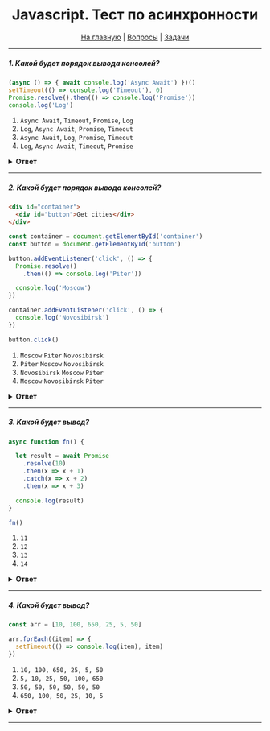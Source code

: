 <div align="center">

<h1>Javascript. Тест по асинхронности</h1>

<a href="https://github.com/dollaween/javascript-tests">На главную</a> | <a href="https://github.com/dollaween/javascript-questions">Вопросы</a> | <a href="https://github.com/dollaween/javascript-tasks">Задачи</a>

</div>

---

##### 1. Какой будет порядок вывода консолей?

```javascript
(async () => { await console.log('Async Await') })()
setTimeout(() => console.log('Timeout'), 0)
Promise.resolve().then(() => console.log('Promise'))
console.log('Log')
```

1. `Async Await`, `Timeout`, `Promise`, `Log`
2. `Log`, `Async Await`, `Promise`, `Timeout`
3. `Async Await`, `Log`, `Promise`, `Timeout`
4. `Log`, `Async Await`, `Timeout`, `Promise`

<details><summary><b>Ответ</b></summary>
<p>

**Ответ:** `3`

</p>
</details>

---

##### 2. Какой будет порядок вывода консолей?

```html
<div id="container">
  <div id="button">Get cities</div>
</div>
```

```javascript
const container = document.getElementById('container')
const button = document.getElementById('button')

button.addEventListener('click', () => {
  Promise.resolve()
    .then(() => console.log('Piter'))

  console.log('Moscow')
})

container.addEventListener('click', () => {
  console.log('Novosibirsk')
})

button.click()
```

1. `Moscow` `Piter` `Novosibirsk`
2. `Piter` `Moscow` `Novosibirsk`
3. `Novosibirsk` `Moscow` `Piter`
4. `Moscow` `Novosibirsk` `Piter`

<details><summary><b>Ответ</b></summary>
<p>

**Ответ: 4**

В тесте продемонстрирован side-эффект при исполнении микрозадач. В данном случае, пользовательское поведение будет исполнено иначе, чем прямой вызов функции.

Разберем работу движка по шагам:
1. Выполняется `button.click()`. Мы кладем его в стек вызовов.
2. Переходим в `handleClick` `button`-а.
3. Выполняем `Promise.resolve`. Он добавляет нам микротаску `then` в очередь. `Promise.resolve` исполняется.
4. Далее переходим в `console.log` и выводим `Moskow`.
5. Мы закончили тело `handleClick` `button`-а и выходим из него, снимаем его со стека. Но наш синхронный код (click) не закончился, потому что есть другие хендлеры и стек не очищен.
6. Переходим в `handleClick` `container`-а и выводим в `console.log` `Novosibirsk`.
7. Стек очистился, исполняется микротаска `then` и в `console.log` выводится `Piter`.

</p>
</details>

---

##### 3. Какой будет вывод?

```javascript
async function fn() {

  let result = await Promise
    .resolve(10)
    .then(x => x + 1)
    .catch(x => x + 2)
    .then(x => x + 3)

  console.log(result)
}

fn()
```

1. `11`
2. `12`
3. `13`
4. `14`

<details><summary><b>Ответ</b></summary>
<p>

**Ответ: 4**

</p>
</details>

---

##### 4. Какой будет вывод?

```javascript
const arr = [10, 100, 650, 25, 5, 50]

arr.forEach((item) => {
  setTimeout(() => console.log(item), item)
})
```

1. `10, 100, 650, 25, 5, 50`
2. `5, 10, 25, 50, 100, 650`
3. `50, 50, 50, 50, 50, 50`
4. `650, 100, 50, 25, 10, 5`

<details><summary><b>Ответ</b></summary>
<p>

**Ответ: 2**

В каждой итерации мы запускаем таймер, который запустит консоль через 10, 100, 650, 25, 5 и 50 мс.
</p>
</details>

---
